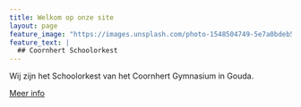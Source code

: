 ```yaml
---
title: Welkom op onze site
layout: page
feature_image: "https://images.unsplash.com/photo-1548504749-5e7a0bdeb564?ixlib=rb-1.2.1&ixid=eyJhcHBfaWQiOjEyMDd9&auto=format&fit=crop&w=1600&q=80"
feature_text: |
  ## Coornhert Schoolorkest
---
```


Wij zijn het Schoolorkest van het Coornhert Gymnasium in Gouda.
<p><a href="https://coornhertschoolorkest-example.netlify.com/about/">Meer info</a></p>

